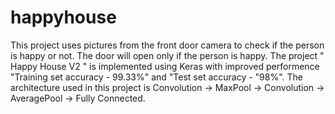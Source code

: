 # happyhouse
This project uses pictures from the front door camera to check if the person is happy or not. The door will open only if the person is happy.  The project " Happy House V2 " is implemented using Keras with improved performence "Training set accuracy - 99.33%" and "Test set accuracy - "98%".  The architecture used in this project is Convolution -> MaxPool -> Convolution -> AveragePool -> Fully Connected. 
